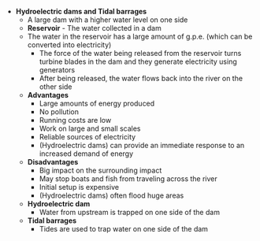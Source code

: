 - **Hydroelectric dams and Tidal barrages**
	- A large dam with a higher water level on one side
	- **Reservoir** -  The water collected in a dam
	- The water in the reservoir has a large amount of g.p.e. (which can be converted into electricity)
		- The force of the water being released from the reservoir turns turbine blades in the dam and they generate electricity using generators
		- After being released, the water flows back into the river on the other side
	- **Advantages**
		- Large amounts of energy produced
		- No pollution
		- Running costs are low
		- Work on large and small scales
		- Reliable sources of electricity
		- (Hydroelectric dams) can provide an immediate response to an increased demand of energy
	- **Disadvantages**
		- Big impact on the surrounding impact
		- May stop boats and fish from traveling across the river
		- Initial setup is expensive
		- (Hydroelectric dams) often flood huge areas
	- **Hydroelectric dam**
		- Water from upstream is trapped on one side of the dam
	- **Tidal barrages**
		- Tides are used to trap water on one side of the dam
